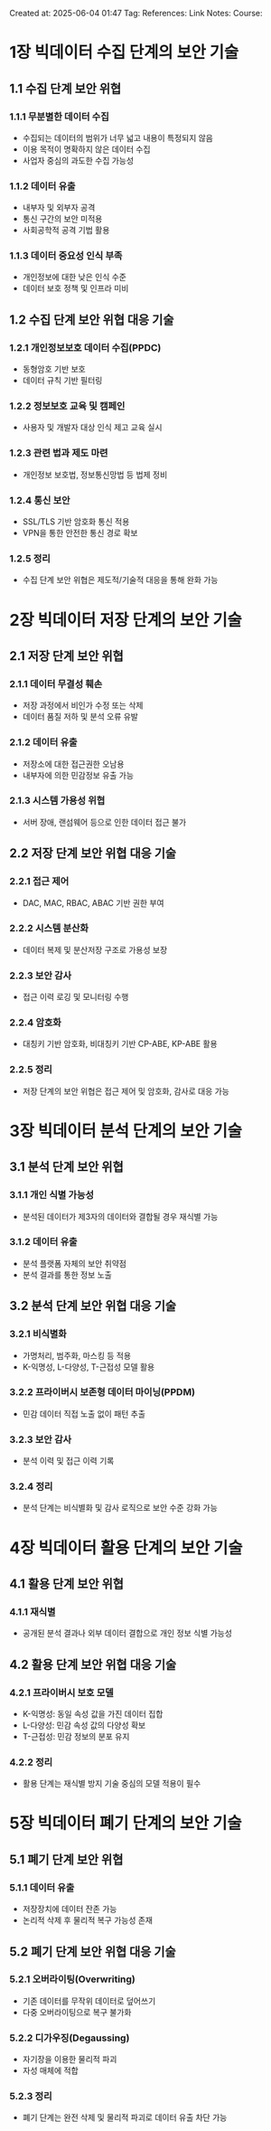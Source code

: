Created at:  2025-06-04 01:47
Tag:
References:
Link Notes:
Course: 
# 1장 빅데이터 수집 단계의 보안 기술
## 1.1 수집 단계 보안 위협
### 1.1.1 무분별한 데이터 수집
- 수집되는 데이터의 범위가 너무 넓고 내용이 특정되지 않음
- 이용 목적이 명확하지 않은 데이터 수집
- 사업자 중심의 과도한 수집 가능성
### 1.1.2 데이터 유출
- 내부자 및 외부자 공격
- 통신 구간의 보안 미적용
- 사회공학적 공격 기법 활용
### 1.1.3 데이터 중요성 인식 부족
- 개인정보에 대한 낮은 인식 수준
- 데이터 보호 정책 및 인프라 미비
## 1.2 수집 단계 보안 위협 대응 기술
### 1.2.1 개인정보보호 데이터 수집(PPDC)
- 동형암호 기반 보호
- 데이터 규칙 기반 필터링
### 1.2.2 정보보호 교육 및 캠페인
- 사용자 및 개발자 대상 인식 제고 교육 실시
### 1.2.3 관련 법과 제도 마련
- 개인정보 보호법, 정보통신망법 등 법제 정비
### 1.2.4 통신 보안
- SSL/TLS 기반 암호화 통신 적용
- VPN을 통한 안전한 통신 경로 확보
### 1.2.5 정리
- 수집 단계 보안 위협은 제도적/기술적 대응을 통해 완화 가능
# 2장 빅데이터 저장 단계의 보안 기술
## 2.1 저장 단계 보안 위협
### 2.1.1 데이터 무결성 훼손
- 저장 과정에서 비인가 수정 또는 삭제
- 데이터 품질 저하 및 분석 오류 유발
### 2.1.2 데이터 유출
- 저장소에 대한 접근권한 오남용
- 내부자에 의한 민감정보 유출 가능
### 2.1.3 시스템 가용성 위협
- 서버 장애, 랜섬웨어 등으로 인한 데이터 접근 불가
## 2.2 저장 단계 보안 위협 대응 기술
### 2.2.1 접근 제어
- DAC, MAC, RBAC, ABAC 기반 권한 부여
### 2.2.2 시스템 분산화
- 데이터 복제 및 분산저장 구조로 가용성 보장
### 2.2.3 보안 감사
- 접근 이력 로깅 및 모니터링 수행
### 2.2.4 암호화
- 대칭키 기반 암호화, 비대칭키 기반 CP-ABE, KP-ABE 활용
### 2.2.5 정리
- 저장 단계의 보안 위협은 접근 제어 및 암호화, 감사로 대응 가능
# 3장 빅데이터 분석 단계의 보안 기술
## 3.1 분석 단계 보안 위협
### 3.1.1 개인 식별 가능성
- 분석된 데이터가 제3자의 데이터와 결합될 경우 재식별 가능
### 3.1.2 데이터 유출
- 분석 플랫폼 자체의 보안 취약점
- 분석 결과를 통한 정보 노출
## 3.2 분석 단계 보안 위협 대응 기술
### 3.2.1 비식별화
- 가명처리, 범주화, 마스킹 등 적용
- K-익명성, L-다양성, T-근접성 모델 활용
### 3.2.2 프라이버시 보존형 데이터 마이닝(PPDM)
- 민감 데이터 직접 노출 없이 패턴 추출
### 3.2.3 보안 감사
- 분석 이력 및 접근 이력 기록
### 3.2.4 정리
- 분석 단계는 비식별화 및 감사 로직으로 보안 수준 강화 가능
# 4장 빅데이터 활용 단계의 보안 기술
## 4.1 활용 단계 보안 위협
### 4.1.1 재식별
- 공개된 분석 결과나 외부 데이터 결합으로 개인 정보 식별 가능성
## 4.2 활용 단계 보안 위협 대응 기술
### 4.2.1 프라이버시 보호 모델
- K-익명성: 동일 속성 값을 가진 데이터 집합
- L-다양성: 민감 속성 값의 다양성 확보
- T-근접성: 민감 정보의 분포 유지
### 4.2.2 정리
- 활용 단계는 재식별 방지 기술 중심의 모델 적용이 필수
# 5장 빅데이터 폐기 단계의 보안 기술
## 5.1 폐기 단계 보안 위협
### 5.1.1 데이터 유출
- 저장장치에 데이터 잔존 가능
- 논리적 삭제 후 물리적 복구 가능성 존재
## 5.2 폐기 단계 보안 위협 대응 기술
### 5.2.1 오버라이팅(Overwriting)
- 기존 데이터를 무작위 데이터로 덮어쓰기
- 다중 오버라이팅으로 복구 불가화
### 5.2.2 디가우징(Degaussing)
- 자기장을 이용한 물리적 파괴
- 자성 매체에 적합
### 5.2.3 정리
- 폐기 단계는 완전 삭제 및 물리적 파괴로 데이터 유출 차단 가능